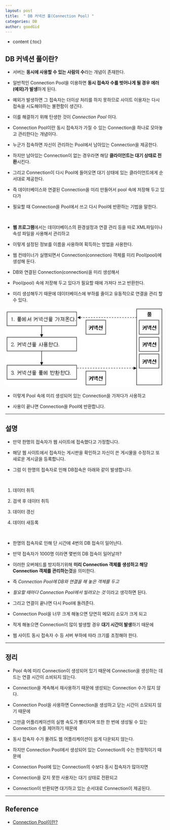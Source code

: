 ```yaml
---
layout: post
title:  " DB 커넥션 풀(Connection Pool) "
categories: DB
author: goodGid
---
```

* content
{:toc}

## DB 커넥션 풀이란?

* 서버는 **동시에 사용할 수 있는 사람의 수**라는 개념이 존재한다. 

* 일반적인 Connection Pool을 이용하면 **동시 접속자 수를 벗어나게 될 경우 에러(예외)가 발생**하게 된다. 

* 예외가 발생하면 그 접속자는 더이상 처리를 하지 못하므로 사이트 이용자는 다시 접속을 시도해야하는 불편함이 생긴다. 

* 이를 해결하기 위해 탄생한 것이 *Connection Pool* 이다. 












* Connection Pool이란 동시 접속자가 가질 수 있는 Connection을 하나로 모아놓고 관리한다는 개념이다. 

* 누군가 접속하면 자신이 관리하는 Pool에서 남아있는 Connection을 제공한다. 

* 하지만 남아있는 Connection이 없는 경우라면 해당 **클라이언트는 대기 상태로 전환**시킨다.

* 그리고 Connection이 다시 Pool에 들어오면 대기 상태에 있는 클라이언트에게 순서대로 제공한다. 

* 즉 데이터베이스와 연결된 Connection을 미리 만들어서 pool 속에 저장해 두고 있다가 

* 필요할 때 Connection을 Pool에서 쓰고 다시 Pool에 반환하는 기법을 말한다. 

<br>

* **웹 프로그램**에서는 데이터베이스의 환경설정과 연결 관리 등을 따로 XML파일이나 속성 파일을 사용해서 관리하고

* 이렇게 설정된 정보를 이름을 사용하여 획득하는 방법을 사용한다. 

* 웹 컨테이너가 실행되면서 Connection(connection) 객체를 미리 Pool(pool)에 생성해 둔다. 

* DB와 연결된 Connection(connection)을 미리 생성해서 

* Pool(pool) 속에 저장해 두고 있다가 필요할 때에 가져다 쓰고 반환한다. 

* 미리 생성해두기 때문에 데이터베이스에 부하를 줄이고 유동적으로 연결을 관리 할 수 있다.

![](/assets/img/db/db_connection_pool_1.png)


* 이렇게 Pool 속에 미리 생성되어 있는 Connection을 가져다가 사용하고

* 사용이 끝나면 Connection을 Pool에 반환합니다.


---

## 설명

* 만약 한명의 접속자가 웹 사이트에 접속했다고 가정합니다. 

* 해당 웹 사이트에서 접속자는 게시판을 확인하고 자신이 쓴 게시물을 수정하고 또 새로운 게시글을 등록합니다. 

* 그럼 이 한명의 접속자로 인해 DB접속은 아래와 같이 발생합니다.

<br>

1. 데이터 취득

2. 검색 후 데이터 취득

3. 데이터 갱신

4. 데이터 새등록

<br>

* 한명의 접속자로 인해 단 시간에 4번의 DB 접속이 일어난다. 

* 만약 접속자가 1000명 이라면 몇번의 DB 접속이 일어날까? 

* 이러한 오버헤드를 방지하기위해 **미리 Connection 객체를 생성하고 해당 Connection 객체를 관리하는것**을 의미한다. 

* 즉 *Connection Pool에 DB와 연결을 해 놓은 객체를 두고* 

* *필요할 때마다 Connection Pool에서 빌려오는 것* 이라고 생각하면 된다. 

* 그리고 연결이 끝나면 다시 Pool에 돌려준다. 

* Connection Pool을 너무 크게 해놓으면 당연히 메모리 소모가 크게 되고

* 적게 해놓으면 Connection이 많이 발생할 경우 **대기 시간이 발생**하기 때문에 

* 웹 사이트 동시 접속자 수 등 서버 부하에 따라 크기를 조정해야 한다.





---

## 정리

* Pool 속에 미리 Connection이 생성되어 있기 때문에 Connection을 생성하는 데 드는 연결 시간이 소비되지 않는다. 

* Connection을 계속해서 재사용하기 때문에 생성되는 Connection 수가 많지 않다. 

* Connection Pool을 사용하면 Connection을 생성하고 닫는 시간이 소모되지 않기 때문에 

* 그만큼 어플리케이션의 실행 속도가 빨라지며 또한 한 번에 생성될 수 있는 Connection 수를 제어하기 때문에 

* 동시 접속자 수가 몰려도 웹 어플리케이션이 쉽게 다운되지 않는다.

* 하지만 Connection Pool에서 생성되어 있는 Connection의 수는 한정적이기 때문에 

* Connection Pool에 있는 Connection의 수보다 동시 접속자가 많아지면

* Connection을 갖지 못한 사용자는 대기 상태로 전환되고

* Connection이 반환되면 대기하고 있는 순서대로 Connection이 제공된다.



---

## Reference

* [Connection Pool이란?](http://brownbears.tistory.com/289)